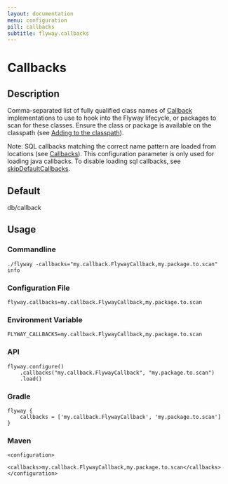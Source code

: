 ```yaml
---
layout: documentation
menu: configuration
pill: callbacks
subtitle: flyway.callbacks
---
```


# Callbacks

## Description
Comma-separated list of fully qualified class names of [Callback](/documentation/api/javadoc/org/flywaydb/core/api/callback/Callback) implementations to use to hook into the Flyway lifecycle, or packages to scan for these classes. Ensure the class or package is available on the classpath (see [Adding to the classpath](/documentation/addingToTheClasspath)).

Note: SQL callbacks matching the correct name pattern are loaded from locations (see [Callbacks](/documentation/callbacks)). This configuration parameter is only used for loading java callbacks. To disable loading sql callbacks, see [skipDefaultCallbacks](/documentation/configuration/skipDefaultCallbacks).

## Default
db/callback

## Usage

### Commandline
```
./flyway -callbacks="my.callback.FlywayCallback,my.package.to.scan" info
```

### Configuration File
```
flyway.callbacks=my.callback.FlywayCallback,my.package.to.scan
```

### Environment Variable
```
FLYWAY_CALLBACKS=my.callback.FlywayCallback,my.package.to.scan
```

### API
```
flyway.configure()
    .callbacks("my.callback.FlywayCallback", "my.package.to.scan")
    .load()
```

### Gradle
```
flyway {
    callbacks = ['my.callback.FlywayCallback', 'my.package.to.scan']
}
```

### Maven
```
<configuration>
    <callbacks>my.callback.FlywayCallback,my.package.to.scan</callbacks>
</configuration>
```